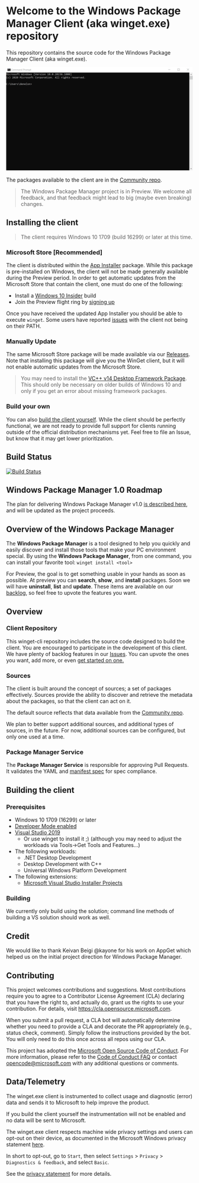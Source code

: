 # Welcome to the Windows Package Manager Client (aka winget.exe) repository

This repository contains the source code for the Windows Package Manager Client (aka winget.exe).

![winget install Microsoft.WindowsTerminal](.github/images/WingetInstallTerminal.gif)

The packages available to the client are in the [Community repo](https://github.com/microsoft/winget-pkgs).

> The Windows Package Manager project is in Preview. We welcome all feedback, and that feedback might lead to big (maybe even breaking) changes.

## Installing the client

> The client requires Windows 10 1709 (build 16299) or later at this time.

### Microsoft Store [Recommended]

The client is distributed within the [App Installer](https://www.microsoft.com/en-us/p/app-installer/9nblggh4nns1) package. While this package is pre-installed on Windows, the client will not be made generally available during the Preview period. In order to get automatic updates from the Microsoft Store that contain the client, one must do one of the following:

* Install a [Windows 10 Insider](https://insider.windows.com/) build
* Join the Preview flight ring by [signing up](http://aka.ms/winget-InsiderProgram)

Once you have received the updated App Installer you should be able to execute `winget`. Some users have reported [issues](https://github.com/microsoft/winget-cli/issues/210) with the client not being on their PATH.

### Manually Update

The same Microsoft Store package will be made available via our [Releases](https://github.com/microsoft/winget-cli/releases). Note that installing this package will give you the WinGet client, but it will not enable automatic updates from the Microsoft Store.

> You may need to install the [VC++ v14 Desktop Framework Package](https://docs.microsoft.com/en-us/troubleshoot/cpp/c-runtime-packages-desktop-bridge#how-to-install-and-update-desktop-framework-packages).
> This should only be necessary on older builds of Windows 10 and only if you get an error about missing framework packages.

### Build your own

You can also [build the client yourself](#building-the-client). While the client should be perfectly functional, we are not ready to provide full support for clients running outside of the official distribution mechanisms yet. Feel free to file an Issue, but know that it may get lower prioritization.

## Build Status

[![Build Status](https://dev.azure.com/ms/winget-cli/_apis/build/status/microsoft.winget-cli?branchName=master)](https://dev.azure.com/ms/winget-cli/_build/latest?definitionId=344&branchName=master)

## Windows Package Manager 1.0 Roadmap
The plan for delivering Windows Package Manager v1.0 [is described here](doc/windows-package-manager-v1-roadmap.md), and will be updated as the project proceeds.

## Overview of the  Windows Package Manager
The **Windows Package Manager** is a tool designed to help you quickly and easily discover and install those tools that make your PC environment special.  By using the **Windows Package Manager**, from one command, you can install your favorite tool: 
```winget install <tool>```

For Preview, the goal is to get something usable in your hands as soon as possible. At preview you can **search**, **show**, and **install** packages.  Soon we will have **uninstall**, **list** and **update**.  These items are available on our [backlog](https://github.com/microsoft/winget-cli/issues), so feel free to upvote the features you want.

## Overview  

### Client Repository
This winget-cli repository includes the source code designed to build the client.  You are encouraged to participate in the development of this client. We have plenty of backlog features in our [Issues](https://github.com/microsoft/winget-cli/issues). You can upvote the ones you want, add more, or even [get started on one.](https://github.com/microsoft/winget-cli/projects/1)

### Sources
The client is built around the concept of sources; a set of packages effectively. Sources provide the ability to discover and retrieve the metadata about the packages, so that the client can act on it.

The default source reflects that data available from the [Community repo](https://github.com/microsoft/winget-pkgs).

We plan to better support additional sources, and additional types of sources, in the future. For now, additional sources can be configured, but only one used at a time.

### Package Manager Service 
The **Package Manager Service** is responsible for approving Pull Requests.  It validates the YAML and [manifest spec](/doc/ManifestSpecv0.1.md) for spec compliance.


## Building the client

### Prerequisites

* Windows 10 1709 (16299) or later
* [Developer Mode enabled](https://docs.microsoft.com/en-us/windows/uwp/get-started/enable-your-device-for-development)
* [Visual Studio 2019](https://visualstudio.microsoft.com/downloads/)
   * Or use winget to install it ;) (although you may need to adjust the workloads via Tools->Get Tools and Features...)
* The following workloads:
   * .NET Desktop Development
   * Desktop Development with C++
   * Universal Windows Platform Development
* The following extensions:
   * [Microsoft Visual Studio Installer Projects](https://marketplace.visualstudio.com/items?itemName=VisualStudioClient.MicrosoftVisualStudio2017InstallerProjects)

### Building

We currently only build using the solution; command line methods of building a VS solution should work as well.

## Credit

We would like to thank Keivan Beigi @kayone for his work on AppGet which helped us on the initial project direction for Windows Package Manager.


## Contributing

This project welcomes contributions and suggestions.  Most contributions require you to agree to a
Contributor License Agreement (CLA) declaring that you have the right to, and actually do, grant us
the rights to use your contribution. For details, visit https://cla.opensource.microsoft.com.

When you submit a pull request, a CLA bot will automatically determine whether you need to provide
a CLA and decorate the PR appropriately (e.g., status check, comment). Simply follow the instructions
provided by the bot. You will only need to do this once across all repos using our CLA.

This project has adopted the [Microsoft Open Source Code of Conduct](https://opensource.microsoft.com/codeofconduct/).
For more information, please refer to the [Code of Conduct FAQ](https://opensource.microsoft.com/codeofconduct/faq/) or
contact [opencode@microsoft.com](mailto:opencode@microsoft.com) with any additional questions or comments.

## Data/Telemetry

The winget.exe client is instrumented to collect usage and diagnostic (error) data and sends it to Microsoft to help improve the product. 

If you build the client yourself the instrumentation will not be enabled and no data will be sent to Microsoft.

The winget.exe client respects machine wide privacy settings and users can opt-out on their device, as documented in the Microsoft Windows privacy statement [here](https://support.microsoft.com/en-us/help/4468236/diagnostics-feedback-and-privacy-in-windows-10-microsoft-privacy).

In short to opt-out, go to `Start`, then select `Settings` > `Privacy` > `Diagnostics & feedback`, and select `Basic`. 

See the [privacy statement](privacy.md) for more details.
